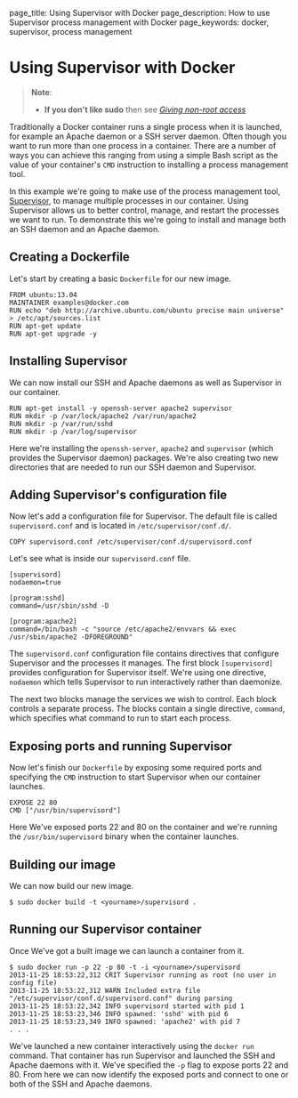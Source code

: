 page_title: Using Supervisor with Docker
page_description: How to use Supervisor process management with Docker
page_keywords: docker, supervisor, process management

# Using Supervisor with Docker

> **Note**:
> - **If you don't like sudo** then see [*Giving non-root
>   access*](/installation/binaries/#dockergroup)

Traditionally a Docker container runs a single process when it is
launched, for example an Apache daemon or a SSH server daemon. Often
though you want to run more than one process in a container. There are a
number of ways you can achieve this ranging from using a simple Bash
script as the value of your container's `CMD` instruction to installing
a process management tool.

In this example we're going to make use of the process management tool,
[Supervisor](http://supervisord.org/), to manage multiple processes in
our container. Using Supervisor allows us to better control, manage, and
restart the processes we want to run. To demonstrate this we're going to
install and manage both an SSH daemon and an Apache daemon.

## Creating a Dockerfile

Let's start by creating a basic `Dockerfile` for our
new image.

    FROM ubuntu:13.04
    MAINTAINER examples@docker.com
    RUN echo "deb http://archive.ubuntu.com/ubuntu precise main universe" > /etc/apt/sources.list
    RUN apt-get update
    RUN apt-get upgrade -y

## Installing Supervisor

We can now install our SSH and Apache daemons as well as Supervisor in
our container.

    RUN apt-get install -y openssh-server apache2 supervisor
    RUN mkdir -p /var/lock/apache2 /var/run/apache2
    RUN mkdir -p /var/run/sshd
    RUN mkdir -p /var/log/supervisor

Here we're installing the `openssh-server`,
`apache2` and `supervisor`
(which provides the Supervisor daemon) packages. We're also creating two
new directories that are needed to run our SSH daemon and Supervisor.

## Adding Supervisor's configuration file

Now let's add a configuration file for Supervisor. The default file is
called `supervisord.conf` and is located in
`/etc/supervisor/conf.d/`.

    COPY supervisord.conf /etc/supervisor/conf.d/supervisord.conf

Let's see what is inside our `supervisord.conf`
file.

    [supervisord]
    nodaemon=true

    [program:sshd]
    command=/usr/sbin/sshd -D

    [program:apache2]
    command=/bin/bash -c "source /etc/apache2/envvars && exec /usr/sbin/apache2 -DFOREGROUND"

The `supervisord.conf` configuration file contains
directives that configure Supervisor and the processes it manages. The
first block `[supervisord]` provides configuration
for Supervisor itself. We're using one directive, `nodaemon`
which tells Supervisor to run interactively rather than
daemonize.

The next two blocks manage the services we wish to control. Each block
controls a separate process. The blocks contain a single directive,
`command`, which specifies what command to run to
start each process.

## Exposing ports and running Supervisor

Now let's finish our `Dockerfile` by exposing some
required ports and specifying the `CMD` instruction
to start Supervisor when our container launches.

    EXPOSE 22 80
    CMD ["/usr/bin/supervisord"]

Here We've exposed ports 22 and 80 on the container and we're running
the `/usr/bin/supervisord` binary when the container
launches.

## Building our image

We can now build our new image.

    $ sudo docker build -t <yourname>/supervisord .

## Running our Supervisor container

Once We've got a built image we can launch a container from it.

    $ sudo docker run -p 22 -p 80 -t -i <yourname>/supervisord
    2013-11-25 18:53:22,312 CRIT Supervisor running as root (no user in config file)
    2013-11-25 18:53:22,312 WARN Included extra file "/etc/supervisor/conf.d/supervisord.conf" during parsing
    2013-11-25 18:53:22,342 INFO supervisord started with pid 1
    2013-11-25 18:53:23,346 INFO spawned: 'sshd' with pid 6
    2013-11-25 18:53:23,349 INFO spawned: 'apache2' with pid 7
    . . .

We've launched a new container interactively using the `docker run` command.
That container has run Supervisor and launched the SSH and Apache daemons with
it. We've specified the `-p` flag to expose ports 22 and 80. From here we can
now identify the exposed ports and connect to one or both of the SSH and Apache
daemons.

